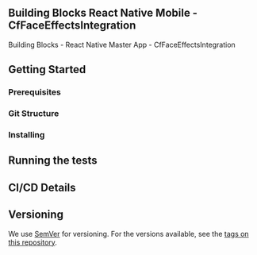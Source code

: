 ## Building Blocks React Native Mobile -  CfFaceEffectsIntegration

Building Blocks - React Native Master App - CfFaceEffectsIntegration

## Getting Started

### Prerequisites

### Git Structure

### Installing

## Running the tests

## CI/CD Details

## Versioning

We use [SemVer](http://semver.org/) for versioning. For the versions available, see the [tags on this repository](https://github.com/your/project/tags).